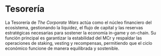 # Tesorería

La Tesorería de _The Corporate Wars_ actúa como el núcleo financiero del ecosistema, gestionando la liquidez, el flujo de capital y las reservas estratégicas necesarias para sostener la economía in-game y on-chain. Su función principal es garantizar la estabilidad del MCr y respaldar las operaciones de staking, vesting y recompensas, permitiendo que el ciclo económico funcione de manera equilibrada y sostenible.

